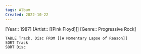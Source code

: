 ```yaml
---
tags: Album
Created: 2022-10-22
---
```

[Year:: 1987]
[Artist:: [[Pink Floyd]]]
[Genre:: Progressive Rock]
```dataview
TABLE Track, Disc FROM [[A Momentary Lapse of Reason]]
SORT Track
SORT Disc
```